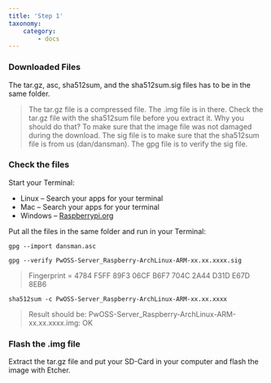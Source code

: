 ```yaml
---
title: 'Step 1'
taxonomy:
    category:
        - docs
---
```


### Downloaded Files

The tar.gz, asc, sha512sum, and the sha512sum.sig files has to be in the same folder.

> The tar.gz file is a compressed file. The .img file is in there.
> Check the tar.gz file with the sha512sum file before you extract it.
> Why you should do that? To make sure that the image file was not damaged during the download. The sig file is to make sure that the sha512sum file is from us (dan/dansman).
> The gpg file is to verify the sig file.


### Check the files

Start your Terminal:
* Linux – Search your apps for your terminal
* Mac – Search your apps for your terminal
* Windows – [Raspberrypi.org](https://www.raspberrypi.org/documentation/remote-access/ssh/windows.md)

Put all the files in the same folder and run in your Terminal:
```
gpg --import dansman.asc
```
```
gpg --verify PwOSS-Server_Raspberry-ArchLinux-ARM-xx.xx.xxxx.sig
```
> Fingerprint = 4784 F5FF 89F3 06CF B6F7 704C 2A44 D31D E67D 8EB6

```
sha512sum -c PwOSS-Server_Raspberry-ArchLinux-ARM-xx.xx.xxxx
```
> Result should be:
> PwOSS-Server_Raspberry-ArchLinux-ARM-xx.xx.xxxx.img: OK


### Flash the .img file

Extract the tar.gz file and put your SD-Card in your computer and flash the image with Etcher.
